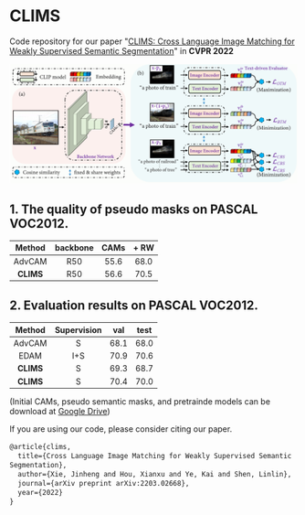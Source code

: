 # CLIMS
Code repository for our paper "[CLIMS: Cross Language Image Matching for Weakly Supervised Semantic Segmentation](https://arxiv.org/abs/2110.)" in **CVPR 2022**

![](clims.png)

## 1. The quality of pseudo masks on PASCAL VOC2012.
| Method                | backbone | CAMs | + RW |
|:---------------------:|:---:|:----:|:----:|
| AdvCAM                | R50 | 55.6 | 68.0 |
| **CLIMS**                 | R50 | 56.6 | 70.5 |

## 2. Evaluation results on PASCAL VOC2012.
| Method                | Supervision| val | test |
|:---------------------:|:---:|:----:|:----:|
| AdvCAM                | S   | 68.1 | 68.0 |
| EDAM                  | I+S | 70.9 | 70.6 |
| **CLIMS**                 | S   | 69.3 | 68.7 | 
| **CLIMS**                 | S   | 70.4 | 70.0 |

(Initial CAMs, pseudo semantic masks, and pretrainde models can be download at [Google Drive](https://drive.google.com/drive/folders/1njCaolWacqSmw7HVNecwvCAMm7NsCFPq?usp=sharing))

If you are using our code, please consider citing our paper.

```
@article{clims,
  title={Cross Language Image Matching for Weakly Supervised Semantic Segmentation},
  author={Xie, Jinheng and Hou, Xianxu and Ye, Kai and Shen, Linlin},
  journal={arXiv preprint arXiv:2203.02668},
  year={2022}
}
```
